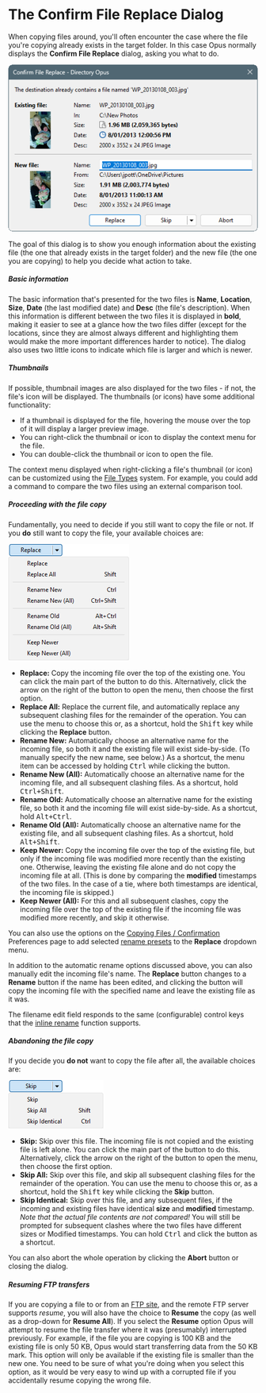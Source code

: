 # The Confirm File Replace Dialog

When copying files around, you'll often encounter the case where the file you're copying already exists in the target folder. In this case Opus normally displays the **Confirm File Replace** dialog, asking you what to do.

![](/Manual/images/media/13/file_replace.png)

The goal of this dialog is to show you enough information about the existing file (the one that already exists in the target folder) and the new file (the one you are copying) to help you decide what action to take.

##### Basic information

The basic information that's presented for the two files is **Name**, **Location**, **Size**, **Date** (the last modified date) and **Desc** (the file's description). When this information is different between the two files it is displayed in **bold**, making it easier to see at a glance how the two files differ (except for the locations, since they are almost always different and highlighting them would make the more important differences harder to notice). The dialog also uses two little icons to indicate which file is larger and which is newer.

##### Thumbnails

If possible, thumbnail images are also displayed for the two files - if not, the file's icon will be displayed. The thumbnails (or icons) have some additional functionality:

- If a thumbnail is displayed for the file, hovering the mouse over the top of it will display a larger preview image.
- You can right-click the thumbnail or icon to display the context menu for the file.
- You can double-click the thumbnail or icon to open the file.

The context menu displayed when right-clicking a file's thumbnail (or icon) can be customized using the [File Types](/Manual/file_types/README.md) system. For example, you could add a command to compare the two files using an external comparison tool.

##### Proceeding with the file copy

Fundamentally, you need to decide if you still want to copy the file or not. If you **do** still want to copy the file, your available choices are:



![](/Manual/images/media/13/replace_-_replace.png)



- **Replace:** Copy the incoming file over the top of the existing one. You can click the main part of the button to do this. Alternatively, click the arrow on the right of the button to open the menu, then choose the first option.
- **Replace All:** Replace the current file, and automatically replace any subsequent clashing files for the remainder of the operation. You can use the menu to choose this or, as a shortcut, hold the <kbd>Shift</kbd> key while clicking the **Replace** button.
- **Rename New:** Automatically choose an alternative name for the incoming file, so both it and the existing file will exist side-by-side. (To manually specify the new name, see below.) As a shortcut, the menu item can be accessed by holding <kbd>Ctrl</kbd> while clicking the button.
- **Rename New (All):** Automatically choose an alternative name for the incoming file, and all subsequent clashing files. As a shortcut, hold <kbd>Ctrl+Shift</kbd>.
- **Rename Old:** Automatically choose an alternative name for the existing file, so both it and the incoming file will exist side-by-side. As a shortcut, hold <kbd>Alt+Ctrl</kbd>.
- **Rename Old (All):** Automatically choose an alternative name for the existing file, and all subsequent clashing files. As a shortcut, hold <kbd>Alt+Shift</kbd>.
- **Keep Newer:** Copy the incoming file over the top of the existing file, but only if the incoming file was modified more recently than the existing one. Otherwise, leaving the existing file alone and do not copy the incoming file at all. (This is done by comparing the **modified** timestamps of the two files. In the case of a tie, where both timestamps are identical, the incoming file is skipped.)
- **Keep Newer (All):** For this and all subsequent clashes, copy the incoming file over the top of the existing file if the incoming file was modified more recently, and skip it otherwise.

You can also use the options on the [Copying Files / Confirmation](/Manual/preferences/preferences_categories/file_operations/copying_files/confirmation.md) Preferences page to add selected [rename presets](/Manual/file_operations/renaming_files/advanced_rename/rename_presets.md) to the **Replace** dropdown menu.

In addition to the automatic rename options discussed above, you can also manually edit the incoming file's name. The **Replace** button changes to a **Rename** button if the name has been edited, and clicking the button will copy the incoming file with the specified name and leave the existing file as it was.

The filename edit field responds to the same (configurable) control keys that the [inline rename](../renaming_files/inline_rename.md) function supports.

##### Abandoning the file copy

If you decide you **do not** want to copy the file after all, the available choices are:



![](/Manual/images/media/13/replace_-_skip.png)



- **Skip:** Skip over this file. The incoming file is not copied and the existing file is left alone. You can click the main part of the button to do this. Alternatively, click the arrow on the right of the button to open the menu, then choose the first option.
- **Skip All:** Skip over this file, and skip all subsequent clashing files for the remainder of the operation. You can use the menu to choose this or, as a shortcut, hold the <kbd>Shift</kbd> key while clicking the **Skip** button.
- **Skip Identical:** Skip over this file, and any subsequent files, if the incoming and existing files have identical **size** and **modified** timestamp. *Note that the actual file contents are not compared!* You will still be prompted for subsequent clashes where the two files have different sizes or Modified timestamps. You can hold <kbd>Ctrl</kbd> and click the button as a shortcut.

You can also abort the whole operation by clicking the **Abort** button or closing the dialog.

##### Resuming FTP transfers

If you are copying a file to or from an [FTP site](/Manual/ftp/README.md), and the remote FTP server supports *resume*, you will also have the choice to **Resume** the copy (as well as a drop-down for **Resume All**). If you select the **Resume** option Opus will attempt to resume the file transfer where it was (presumably) interrupted previously. For example, if the file you are copying is 100 KB and the existing file is only 50 KB, Opus would start transferring data from the 50 KB mark. This option will only be available if the existing file is smaller than the new one. You need to be sure of what you're doing when you select this option, as it would be very easy to wind up with a corrupted file if you accidentally resume copying the wrong file.
